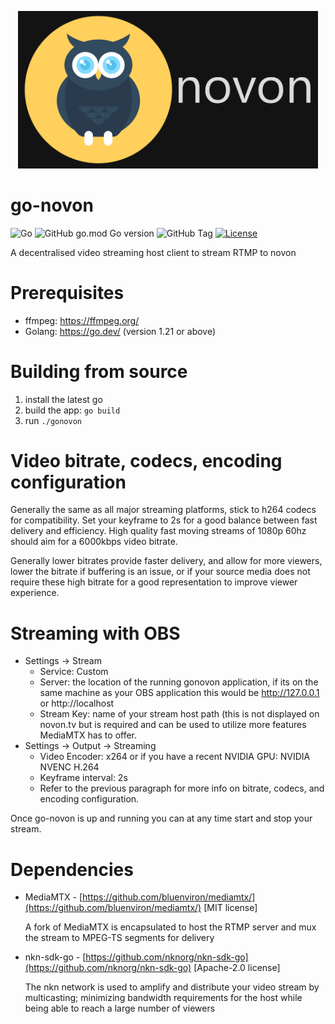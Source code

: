 <p align="center">
  <img src="https://github.com/MutsiMutsi/novon/blob/main/images/card.png" width="480" title="">
</p>

# go-novon
![Go](https://pkg.go.dev/badge/github.com/mutsimutsi/nkn-sdk-go)
![GitHub go.mod Go version](https://img.shields.io/github/go-mod/go-version/mutsimutsi/go-novon)
![GitHub Tag](https://img.shields.io/github/v/tag/mutsimutsi/go-novon)
[![License](https://img.shields.io/badge/License-MIT-yellow.svg)](https://choosealicense.com/licenses/mit/)

A decentralised video streaming host client to stream RTMP to novon

# Prerequisites

- ffmpeg: https://ffmpeg.org/
- Golang: https://go.dev/ (version 1.21 or above)

# Building from source

1) install the latest go
2) build the app: ```go build```
3) run ```./gonovon```

# Video bitrate, codecs, encoding configuration

Generally the same as all major streaming platforms, stick to h264 codecs for compatibility.
Set your keyframe to 2s for a good balance between fast delivery and efficiency.
High quality fast moving streams of 1080p 60hz should aim for a 6000kbps video bitrate.

Generally lower bitrates provide faster delivery, and allow for more viewers, lower the bitrate if buffering is an issue, or if your source media does not require these high bitrate for a good representation to improve viewer experience.

# Streaming with OBS

- Settings -> Stream
  - Service: Custom
  - Server: the location of the running gonovon application, if its on the same machine as your OBS application this would be http://127.0.0.1 or http://localhost
  - Stream Key: name of your stream host path (this is not displayed on novon.tv but is required and can be used to utilize more features MediaMTX has to offer.
- Settings -> Output -> Streaming
  - Video Encoder: x264 or if you have a recent NVIDIA GPU: NVIDIA NVENC H.264
  - Keyframe interval: 2s
  - Refer to the previous paragraph for more info on bitrate, codecs, and encoding configuration.

Once go-novon is up and running you can at any time start and stop your stream.


# Dependencies
- MediaMTX - [https://github.com/bluenviron/mediamtx/](https://github.com/bluenviron/mediamtx/) [MIT license]

  A fork of MediaMTX is encapsulated to host the RTMP server and mux the stream to MPEG-TS segments for delivery

- nkn-sdk-go - [https://github.com/nknorg/nkn-sdk-go](https://github.com/nknorg/nkn-sdk-go) [Apache-2.0 license]

  The nkn network is used to amplify and distribute your video stream by multicasting; minimizing bandwidth requirements for the host while being able to reach a large number of viewers

